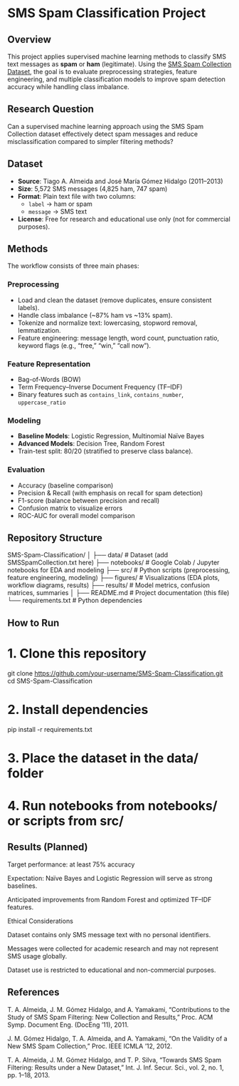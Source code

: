 # SMS Spam Classification Project  

## Overview  
This project applies supervised machine learning methods to classify SMS text messages as **spam** or **ham** (legitimate). Using the [SMS Spam Collection Dataset](https://archive.ics.uci.edu/ml/datasets/sms+spam+collection), the goal is to evaluate preprocessing strategies, feature engineering, and multiple classification models to improve spam detection accuracy while handling class imbalance.  

## Research Question  
Can a supervised machine learning approach using the SMS Spam Collection dataset effectively detect spam messages and reduce misclassification compared to simpler filtering methods?  

## Dataset  
- **Source**: Tiago A. Almeida and José María Gómez Hidalgo (2011–2013)  
- **Size**: 5,572 SMS messages (4,825 ham, 747 spam)  
- **Format**: Plain text file with two columns:  
  - `label` → ham or spam  
  - `message` → SMS text  
- **License**: Free for research and educational use only (not for commercial purposes).  

## Methods  
The workflow consists of three main phases:  

### Preprocessing  
- Load and clean the dataset (remove duplicates, ensure consistent labels).  
- Handle class imbalance (~87% ham vs ~13% spam).  
- Tokenize and normalize text: lowercasing, stopword removal, lemmatization.  
- Feature engineering: message length, word count, punctuation ratio, keyword flags (e.g., “free,” “win,” “call now”).  

### Feature Representation  
- Bag-of-Words (BOW)  
- Term Frequency–Inverse Document Frequency (TF–IDF)  
- Binary features such as `contains_link`, `contains_number`, `uppercase_ratio`  

### Modeling  
- **Baseline Models**: Logistic Regression, Multinomial Naïve Bayes  
- **Advanced Models**: Decision Tree, Random Forest  
- Train-test split: 80/20 (stratified to preserve class balance).  

### Evaluation  
- Accuracy (baseline comparison)  
- Precision & Recall (with emphasis on recall for spam detection)  
- F1-score (balance between precision and recall)  
- Confusion matrix to visualize errors  
- ROC-AUC for overall model comparison  

## Repository Structure  
SMS-Spam-Classification/
│
├── data/ # Dataset (add SMSSpamCollection.txt here)
├── notebooks/ # Google Colab / Jupyter notebooks for EDA and modeling
├── src/ # Python scripts (preprocessing, feature engineering, modeling)
├── figures/ # Visualizations (EDA plots, workflow diagrams, results)
├── results/ # Model metrics, confusion matrices, summaries
│
├── README.md # Project documentation (this file)
└── requirements.txt # Python dependencies

## How to Run  
# 1. Clone this repository
git clone https://github.com/your-username/SMS-Spam-Classification.git
cd SMS-Spam-Classification  

# 2. Install dependencies
pip install -r requirements.txt  

# 3. Place the dataset in the data/ folder
# 4. Run notebooks from notebooks/ or scripts from src/


## Results (Planned)

Target performance: at least 75% accuracy

Expectation: Naïve Bayes and Logistic Regression will serve as strong baselines.

Anticipated improvements from Random Forest and optimized TF–IDF features.

Ethical Considerations

Dataset contains only SMS message text with no personal identifiers.

Messages were collected for academic research and may not represent SMS usage globally.

Dataset use is restricted to educational and non-commercial purposes.

## References

T. A. Almeida, J. M. Gómez Hidalgo, and A. Yamakami, “Contributions to the Study of SMS Spam Filtering: New Collection and Results,” Proc. ACM Symp. Document Eng. (DocEng ’11), 2011.

J. M. Gómez Hidalgo, T. A. Almeida, and A. Yamakami, “On the Validity of a New SMS Spam Collection,” Proc. IEEE ICMLA ’12, 2012.

T. A. Almeida, J. M. Gómez Hidalgo, and T. P. Silva, “Towards SMS Spam Filtering: Results under a New Dataset,” Int. J. Inf. Secur. Sci., vol. 2, no. 1, pp. 1–18, 2013.
